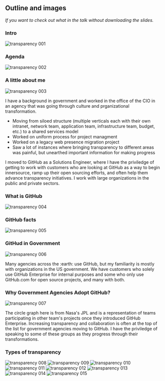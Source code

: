 ## Outline and images

*If you want to check out what in the talk without downloading the slides.*

### Intro
![transparency 001](https://cloud.githubusercontent.com/assets/8127456/19916852/424aa1dc-a07b-11e6-884b-cb5463f822e0.jpeg)

### Agenda
![transparency 002](https://cloud.githubusercontent.com/assets/8127456/19916851/4248f0da-a07b-11e6-8838-1115dce15242.jpeg)

### A little about me
![transparency 003](https://cloud.githubusercontent.com/assets/8127456/19916848/4247728c-a07b-11e6-8ed2-fca054f99dc5.jpeg)

I have a background in government and worked in the office of the CIO in an agency that was going through culture and prganizational transformation.
- Moving from siloed structure (multiple verticals each with their own intranet, network team, application team, infrastructure team, budget, etc.) to a shared services model
- Worked on uniform process for project managment
- Worked on a legacy web presence migration project
- Saw a lot of instances where bringing transparency to different areas was painful, but unearthed important information for making progress

I moved to GitHub as a Solutions Engineer, where I have the priviledge of getting to work with customers who are looking at GitHub as a way to begin innersource, ramp up their open sourcing efforts, and often help them advance transparency initiatives. I work with large organizations in the public and private sectors.

### What is GitHub
![transparency 004](https://cloud.githubusercontent.com/assets/8127456/19916849/4247c0d4-a07b-11e6-8b5c-ea155bd4a7b1.jpeg)

### GitHub facts
![transparency 005](https://cloud.githubusercontent.com/assets/8127456/19916850/424859ae-a07b-11e6-9dc3-e22b4eabd78c.jpeg)

### GitHud in Government
![transparency 006](https://cloud.githubusercontent.com/assets/8127456/19916853/425e2fae-a07b-11e6-86f5-2e47b1aadb22.jpeg)

Many agencies across the :earth: use GitHub, but my familiarity is mostly with organizations in the US government. We have customers who solely use GitHub Enterprise for internal purposes and some who only use GitHub.com for open source projects, and many with both.

### Why Government Agencies Adopt GitHub?
![transparency 007](https://cloud.githubusercontent.com/assets/8127456/19916854/425ebb0e-a07b-11e6-912a-7109f487bff2.jpeg)

The circle graph here is from Nasa's JPL and is a representation of teams participating in other team's projects once they introduced GitHub Enterprise. Increasing transparency and collaboration is often at the top of the list for government agencies moving to GitHub. I have the priviledge of speaking to some of these groups as they progress through their transformations.

### Types of transparency
![transparency 008](https://cloud.githubusercontent.com/assets/8127456/19916857/425fab68-a07b-11e6-87a7-024fce98635b.jpeg)
![transparency 009](https://cloud.githubusercontent.com/assets/8127456/19916856/425eda94-a07b-11e6-9f2d-fb10d573620c.jpeg)
![transparency 010](https://cloud.githubusercontent.com/assets/8127456/19916855/425ec9c8-a07b-11e6-8c57-e3d98b75a402.jpeg)
![transparency 011](https://cloud.githubusercontent.com/assets/8127456/19916862/428499e6-a07b-11e6-844d-4052f93e6fed.jpeg)
![transparency 012](https://cloud.githubusercontent.com/assets/8127456/19916861/428441f8-a07b-11e6-90c5-d99e1a28303d.jpeg)
![transparency 013](https://cloud.githubusercontent.com/assets/8127456/19916860/4282c45e-a07b-11e6-9200-1e8d6b9ee3de.jpeg)
![transparency 014](https://cloud.githubusercontent.com/assets/8127456/19916859/428249d4-a07b-11e6-9bb9-861c41d9cd58.jpeg)
![transparency 015](https://cloud.githubusercontent.com/assets/8127456/19916858/4281c932-a07b-11e6-8485-1176b29b052a.jpeg)
